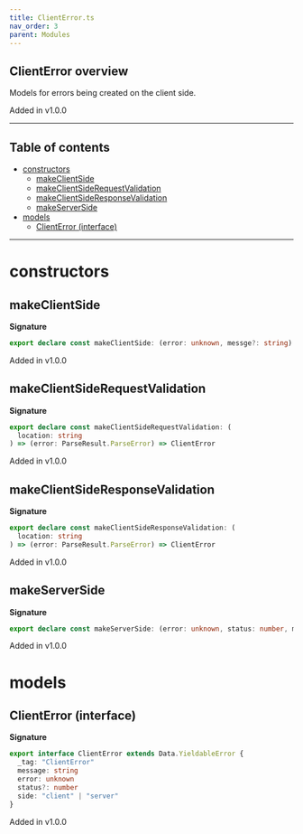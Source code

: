 ```yaml
---
title: ClientError.ts
nav_order: 3
parent: Modules
---
```


## ClientError overview

Models for errors being created on the client side.

Added in v1.0.0

---

<h2 class="text-delta">Table of contents</h2>

- [constructors](#constructors)
  - [makeClientSide](#makeclientside)
  - [makeClientSideRequestValidation](#makeclientsiderequestvalidation)
  - [makeClientSideResponseValidation](#makeclientsideresponsevalidation)
  - [makeServerSide](#makeserverside)
- [models](#models)
  - [ClientError (interface)](#clienterror-interface)

---

# constructors

## makeClientSide

**Signature**

```ts
export declare const makeClientSide: (error: unknown, messge?: string) => ClientError
```

Added in v1.0.0

## makeClientSideRequestValidation

**Signature**

```ts
export declare const makeClientSideRequestValidation: (
  location: string
) => (error: ParseResult.ParseError) => ClientError
```

Added in v1.0.0

## makeClientSideResponseValidation

**Signature**

```ts
export declare const makeClientSideResponseValidation: (
  location: string
) => (error: ParseResult.ParseError) => ClientError
```

Added in v1.0.0

## makeServerSide

**Signature**

```ts
export declare const makeServerSide: (error: unknown, status: number, messge?: string) => ClientError
```

Added in v1.0.0

# models

## ClientError (interface)

**Signature**

```ts
export interface ClientError extends Data.YieldableError {
  _tag: "ClientError"
  message: string
  error: unknown
  status?: number
  side: "client" | "server"
}
```

Added in v1.0.0

